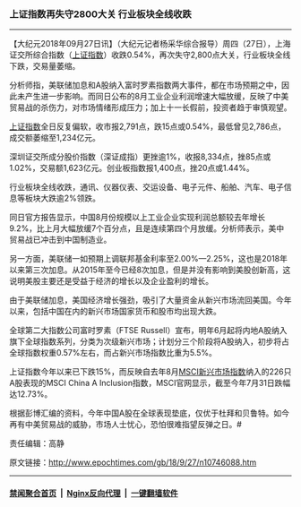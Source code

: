 ### 上证指数再失守2800大关 行业板块全线收跌
------------------------

<p>【大纪元2018年09月27日讯】（大纪元记者杨采华综合报导）周四（27日），上海证交所综合指数（<a href="http://www.epochtimes.com/gb/tag/%E4%B8%8A%E8%AF%81%E6%8C%87%E6%95%B0.html">上证指数</a>）收跌0.54%，再次失守2,800点大关，行业板块全线下跌，交易量萎缩。</p>
<p>分析师指，美联储加息和A股纳入富时罗素指数两大事件，都在市场预期之中，因此未产生进一步影响。而同日公布的8月工业企业利润增速大幅放缓，反映了中美贸易战的杀伤力，对市场情绪形成压力；加上十一长假前，投资者趋于审慎观望。</p>
<p><a href="http://www.epochtimes.com/gb/tag/%E4%B8%8A%E8%AF%81%E6%8C%87%E6%95%B0.html">上证指数</a>全日反复偏软，收市报2,791点，跌15点或0.54%，最低曾见2,786点，成交额萎缩至1,234亿元。</p>
<p>深圳证交所成分股价指数（深证成指）更挫逾1%，收报8,334点，挫85点或1.02%，交易额1,623亿元。创业板指数报1,400点，挫20点或1.44%。</p>
<p>行业板块全线收跌，通讯、仪器仪表、交运设备、电子元件、船舶、汽车、电子信息等板块大跌逾2%领跌。</p>
<p>同日官方报告显示，中国8月份规模以上工业企业实现利润总额较去年增长9.2%，比上月大幅放缓7个百分点，且是连续第四个月放缓。分析师表示，美中贸易战已冲击到中国制造业。</p>
<p>另一方面，美联储一如预期上调联邦基金利率至2.00%—2.25%，这也是2018年以来第三次加息。从2015年至今已经8次加息，但是并没有影响到美股创新高，这说明美股主要还是受益于经济的增长以及企业盈利的增长。</p>
<p>由于美联储加息，美国经济增长强劲，吸引了大量资金从新兴市场流回美国。今年以来，包括中国在内的新兴市场国家货币和股市均出现大跌。</p>
<p>全球第二大指数公司富时罗素（FTSE Russell）宣布，明年6月起将内地A股纳入旗下全球指数系列，分类为次级新兴市场；计划分三个阶段将A股纳入，初步将占全球指数权重0.57%左右，而占新兴市场指数比重为5.5%。</p>
<p>上证指数今年以来已下跌15%，而反映自去年8月<a href="http://www.epochtimes.com/gb/tag/msci%E6%96%B0%E5%85%B4%E5%B8%82%E5%9C%BA%E6%8C%87%E6%95%B0.html">MSCI新兴市场指数</a>纳入的226只A股表现的MSCI China A Inclusion指数，MSCI官网显示，截至今年7月31日跌幅达12.73%。</p>
<p>根据彭博汇编的资料，今年中国A股在全球表现垫底，仅优于杜拜和贝鲁特。如今再有中美贸易战的威胁，市场人士忧心，恐怕很难指望反弹之日。#</p>
<p>责任编辑：高静</p>

原文链接：http://www.epochtimes.com/gb/18/9/27/n10746088.htm


------------------------
#### [禁闻聚合首页](https://github.com/gfw-breaker/banned-news/blob/master/README.md) &nbsp;|&nbsp; [Nginx反向代理](https://github.com/gfw-breaker/open-proxy/blob/master/README.md) &nbsp;|&nbsp; [一键翻墙软件](https://github.com/gfw-breaker/nogfw/blob/master/README.md)